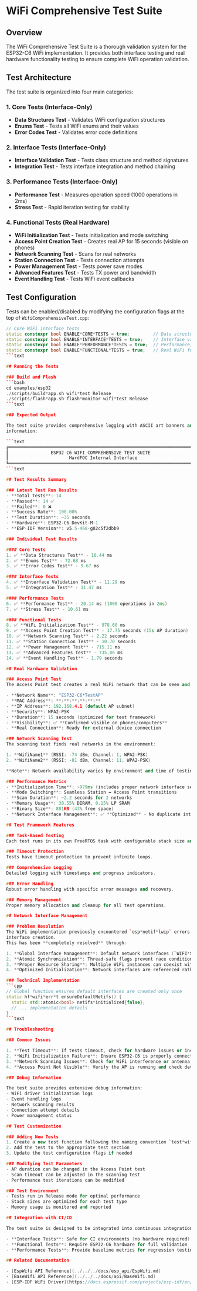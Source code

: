 # WiFi Comprehensive Test Suite

## Overview

The WiFi Comprehensive Test Suite is a thorough validation system for the ESP32-C6 WiFi
implementation.
It provides both interface testing and real hardware functionality testing to ensure complete WiFi
operation validation.

## Test Architecture

The test suite is organized into four main categories:

### 1. Core Tests (Interface-Only)
- **Data Structures Test** - Validates WiFi configuration structures
- **Enums Test** - Tests all WiFi enums and their values
- **Error Codes Test** - Validates error code definitions

### 2. Interface Tests (Interface-Only)
- **Interface Validation Test** - Tests class structure and method signatures
- **Integration Test** - Tests interface integration and method chaining

### 3. Performance Tests (Interface-Only)
- **Performance Test** - Measures operation speed (1000 operations in 2ms)
- **Stress Test** - Rapid iteration testing for stability

### 4. Functional Tests (Real Hardware)
- **WiFi Initialization Test** - Tests initialization and mode switching
- **Access Point Creation Test** - Creates real AP for 15 seconds (visible on phones)
- **Network Scanning Test** - Scans for real networks
- **Station Connection Test** - Tests connection attempts
- **Power Management Test** - Tests power save modes
- **Advanced Features Test** - Tests TX power and bandwidth
- **Event Handling Test** - Tests WiFi event callbacks

## Test Configuration

Tests can be enabled/disabled by modifying the configuration flags at the top of
`WifiComprehensiveTest.cpp`:

```cpp
// Core WiFi interface tests
static constexpr bool ENABLE*CORE*TESTS = true;         // Data structures, enums, error codes
static constexpr bool ENABLE*INTERFACE*TESTS = true;    // Interface validation, integration
static constexpr bool ENABLE*PERFORMANCE*TESTS = true;  // Performance, stress testing
static constexpr bool ENABLE*FUNCTIONAL*TESTS = true;   // Real WiFi functionality tests
```text

## Running the Tests

### Build and Flash
```bash
cd examples/esp32
./scripts/build*app.sh wifi*test Release
./scripts/flash*app.sh flash*monitor wifi*test Release
```text

### Expected Output

The test suite provides comprehensive logging with ASCII art banners and detailed progress
information:

```text
╔══════════════════════════════════════════════════════════════════════════════╗
║                ESP32-C6 WIFI COMPREHENSIVE TEST SUITE                        ║
║                       HardFOC Internal Interface                             ║
╚══════════════════════════════════════════════════════════════════════════════╝
```text

## Test Results Summary

### Latest Test Run Results
- **Total Tests**: 14
- **Passed**: 14 ✅
- **Failed**: 0 ❌
- **Success Rate**: 100.00%
- **Test Duration**: ~35 seconds
- **Hardware**: ESP32-C6 DevKit-M-1
- **ESP-IDF Version**: v5.5-468-g02c5f2dbb9

### Individual Test Results

#### Core Tests
1. ✅ **Data Structures Test** - 10.44 ms
2. ✅ **Enums Test** - 72.68 ms
3. ✅ **Error Codes Test** - 9.67 ms

#### Interface Tests
4. ✅ **Interface Validation Test** - 11.29 ms
5. ✅ **Integration Test** - 11.47 ms

#### Performance Tests
6. ✅ **Performance Test** - 20.14 ms (1000 operations in 2ms)
7. ✅ **Stress Test** - 10.61 ms

#### Functional Tests
8. ✅ **WiFi Initialization Test** - 978.60 ms
9. ✅ **Access Point Creation Test** - 17.75 seconds (15s AP duration)
10. ✅ **Network Scanning Test** - 2.22 seconds
11. ✅ **Station Connection Test** - 10.70 seconds
12. ✅ **Power Management Test** - 715.11 ms
13. ✅ **Advanced Features Test** - 735.06 ms
14. ✅ **Event Handling Test** - 1.79 seconds

## Real Hardware Validation

### Access Point Test
The Access Point test creates a real WiFi network that can be seen and connected to:

- **Network Name**: "ESP32-C6*TestAP"
- **MAC Address**: **:**:**:**:**:**
- **IP Address**: 192.168.4.1 (default AP subnet)
- **Security**: WPA2-PSK
- **Duration**: 15 seconds (optimized for test framework)
- **Visibility**: ✅ **Confirmed visible on phones/computers**
- **Real Connection**: Ready for external device connection

### Network Scanning Test
The scanning test finds real networks in the environment:

1. **WifiName1** (RSSI: -74 dBm, Channel: 1, WPA2-PSK)
2. **WifiName2** (RSSI: -81 dBm, Channel: 11, WPA2-PSK)

**Note**: Network availability varies by environment and time of testing.

### Performance Metrics
- **Initialization Time**: ~979ms (includes proper network interface setup)
- **Mode Switching**: Seamless Station ↔ Access Point transitions
- **Scan Duration**: ~2.2 seconds for 2 networks
- **Memory Usage**: 30.55% DIRAM, 0.15% LP SRAM
- **Binary Size**: 881KB (43% free space)
- **Network Interface Management**: ✅ **Optimized** - No duplicate interface creation

## Test Framework Features

### Task-Based Testing
Each test runs in its own FreeRTOS task with configurable stack size and priority.

### Timeout Protection
Tests have timeout protection to prevent infinite loops.

### Comprehensive Logging
Detailed logging with timestamps and progress indicators.

### Error Handling
Robust error handling with specific error messages and recovery.

### Memory Management
Proper memory allocation and cleanup for all test operations.

## Network Interface Management

### Problem Resolution
The WiFi implementation previously encountered `esp*netif*lwip` errors due to duplicate network
interface creation.
This has been **completely resolved** through:

1. **Global Interface Management**: Default network interfaces (`WIFI*STA*DEF`, `WIFI*AP*DEF`) are created once and shared across all `EspWifi` instances
2. **Atomic Synchronization**: Thread-safe flags prevent race conditions during interface creation
3. **Proper Resource Sharing**: Multiple WiFi instances can coexist without conflicts
4. **Optimized Initialization**: Network interfaces are referenced rather than recreated

### Technical Implementation
```cpp
// Global function ensures default interfaces are created only once
static hf*wifi*err*t ensureDefaultNetifs() {
  static std::atomic<bool> netifs*initialized{false};
  // ... implementation details
}
```text

## Troubleshooting

### Common Issues

1. **Test Timeout**: If tests timeout, check for hardware issues or increase timeout values
2. **WiFi Initialization Failure**: Ensure ESP32-C6 is properly connected and powered
3. **Network Scanning Issues**: Check for WiFi interference or antenna placement
4. **Access Point Not Visible**: Verify the AP is running and check device WiFi settings

### Debug Information

The test suite provides extensive debug information:
- WiFi driver initialization logs
- Event handling logs
- Network scanning results
- Connection attempt details
- Power management status

## Test Customization

### Adding New Tests
1. Create a new test function following the naming convention `test*wifi**`
2. Add the test to the appropriate test section
3. Update the test configuration flags if needed

### Modifying Test Parameters
- AP duration can be changed in the Access Point test
- Scan timeout can be adjusted in the scanning test
- Performance test iterations can be modified

### Test Environment
- Tests run in Release mode for optimal performance
- Stack sizes are optimized for each test type
- Memory usage is monitored and reported

## Integration with CI/CD

The test suite is designed to be integrated into continuous integration pipelines:

- **Interface Tests**: Safe for CI environments (no hardware required)
- **Functional Tests**: Require ESP32-C6 hardware for full validation
- **Performance Tests**: Provide baseline metrics for regression testing

## Related Documentation

- [EspWifi API Reference](../../../docs/esp_api/EspWifi.md)
- [BaseWifi API Reference](../../../docs/api/BaseWifi.md)
- [ESP-IDF WiFi Driver](https://docs.espressif.com/projects/esp-idf/en/latest/esp32c6/api-reference/network/esp_wifi.html)
